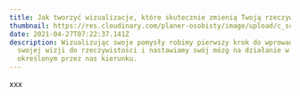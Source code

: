 ```yaml
---
title: Jak tworzyć wizualizacje, które skutecznie zmienią Twoją rzeczywistość?
thumbnail: https://res.cloudinary.com/planer-osobisty/image/upload/c_scale,f_auto,q_auto,w_1400/v1619508745/Grafika_do_tekst%C3%B3w_na_bloga_25_kebruh.png
date: 2021-04-27T07:22:37.141Z
description: Wizualizując swoje pomysły robimy pierwszy krok do wprowadzenia
  swojej wizji do rzeczywistości i nastawiamy swój mózg na działanie w
  określonym przez nas kierunku.
---
```

xxx